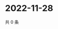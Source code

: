 # 2022-11-28

共 0 条

<!-- BEGIN WEIBO -->
<!-- 最后更新时间 Mon Nov 28 2022 05:12:31 GMT+0800 (China Standard Time) -->

<!-- END WEIBO -->
